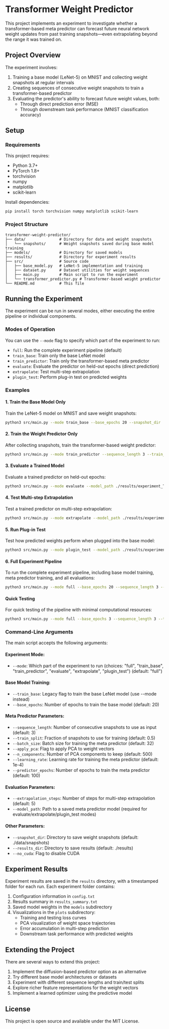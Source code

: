 # Transformer Weight Predictor

This project implements an experiment to investigate whether a transformer-based meta predictor can forecast future neural network weight updates from past training snapshots—even extrapolating beyond the range it was trained on.

## Project Overview

The experiment involves:

1. Training a base model (LeNet-5) on MNIST and collecting weight snapshots at regular intervals
2. Creating sequences of consecutive weight snapshots to train a transformer-based predictor
3. Evaluating the predictor's ability to forecast future weight values, both:
   - Through direct prediction error (MSE)
   - Through downstream task performance (MNIST classification accuracy)

## Setup

### Requirements

This project requires:
- Python 3.7+
- PyTorch 1.8+
- torchvision
- numpy
- matplotlib
- scikit-learn

Install dependencies:

```bash
pip install torch torchvision numpy matplotlib scikit-learn
```

### Project Structure

```
transformer-weight-predictor/
├── data/               # Directory for data and weight snapshots
│   └── snapshots/      # Weight snapshots saved during base model training
├── models/             # Directory for saved models
├── results/            # Directory for experiment results
├── src/                # Source code
│   ├── base_model.py   # LeNet-5 implementation and training
│   ├── dataset.py      # Dataset utilities for weight sequences
│   ├── main.py         # Main script to run the experiment
│   └── transformer_predictor.py # Transformer-based weight predictor
└── README.md           # This file
```

## Running the Experiment

The experiment can be run in several modes, either executing the entire pipeline or individual components.

### Modes of Operation

You can use the `--mode` flag to specify which part of the experiment to run:

- `full`: Run the complete experiment pipeline (default)
- `train_base`: Train only the base LeNet model
- `train_predictor`: Train only the transformer-based meta predictor
- `evaluate`: Evaluate the predictor on held-out epochs (direct prediction)
- `extrapolate`: Test multi-step extrapolation
- `plugin_test`: Perform plug-in test on predicted weights

### Examples

#### 1. Train the Base Model Only

Train the LeNet-5 model on MNIST and save weight snapshots:

```bash
python3 src/main.py --mode train_base --base_epochs 20 --snapshot_dir ./data/snapshots
```

#### 2. Train the Weight Predictor Only

After collecting snapshots, train the transformer-based weight predictor:

```bash
python3 src/main.py --mode train_predictor --sequence_length 3 --train_split 0.5 --batch_size 32 --apply_pca --n_components 500 --predictor_epochs 100 --snapshot_dir ./data/snapshots
```

#### 3. Evaluate a Trained Model

Evaluate a trained predictor on held-out epochs:

```bash
python3 src/main.py --mode evaluate --model_path ./results/experiment_TIMESTAMP/models/transformer_predictor.pt --snapshot_dir ./data/snapshots --apply_pca --n_components 500
```

#### 4. Test Multi-step Extrapolation

Test a trained predictor on multi-step extrapolation:

```bash
python3 src/main.py --mode extrapolate --model_path ./results/experiment_TIMESTAMP/models/transformer_predictor.pt --extrapolation_steps 5 --snapshot_dir ./data/snapshots --apply_pca --n_components 500
```

#### 5. Run Plug-in Test

Test how predicted weights perform when plugged into the base model:

```bash
python3 src/main.py --mode plugin_test --model_path ./results/experiment_TIMESTAMP/models/transformer_predictor.pt --snapshot_dir ./data/snapshots --apply_pca --n_components 500
```

#### 6. Full Experiment Pipeline

To run the complete experiment pipeline, including base model training, meta predictor training, and all evaluations:

```bash
python3 src/main.py --mode full --base_epochs 20 --sequence_length 3 --train_split 0.5 --batch_size 32 --apply_pca --n_components 500 --predictor_epochs 100 --extrapolation_steps 5
```

#### Quick Testing

For quick testing of the pipeline with minimal computational resources:

```bash
python3 src/main.py --mode full --base_epochs 3 --sequence_length 3 --train_split 0.5 --batch_size 32 --apply_pca --n_components 100 --predictor_epochs 5 --extrapolation_steps 2
```

### Command-Line Arguments

The main script accepts the following arguments:

#### Experiment Mode:
- `--mode`: Which part of the experiment to run (choices: "full", "train_base", "train_predictor", "evaluate", "extrapolate", "plugin_test") (default: "full")

#### Base Model Training:
- `--train_base`: Legacy flag to train the base LeNet model (use --mode instead)
- `--base_epochs`: Number of epochs to train the base model (default: 20)

#### Meta Predictor Parameters:
- `--sequence_length`: Number of consecutive snapshots to use as input (default: 3)
- `--train_split`: Fraction of snapshots to use for training (default: 0.5)
- `--batch_size`: Batch size for training the meta predictor (default: 32)
- `--apply_pca`: Flag to apply PCA to weight vectors
- `--n_components`: Number of PCA components to keep (default: 500)
- `--learning_rate`: Learning rate for training the meta predictor (default: 1e-4)
- `--predictor_epochs`: Number of epochs to train the meta predictor (default: 100)

#### Evaluation Parameters:
- `--extrapolation_steps`: Number of steps for multi-step extrapolation (default: 5)
- `--model_path`: Path to a saved meta predictor model (required for evaluate/extrapolate/plugin_test modes)

#### Other Parameters:
- `--snapshot_dir`: Directory to save weight snapshots (default: ./data/snapshots)
- `--results_dir`: Directory to save results (default: ./results)
- `--no_cuda`: Flag to disable CUDA

## Experiment Results

Experiment results are saved in the `results` directory, with a timestamped folder for each run. Each experiment folder contains:

1. Configuration information in `config.txt`
2. Results summary in `results_summary.txt`
3. Saved model weights in the `models` subdirectory
4. Visualizations in the `plots` subdirectory:
   - Training and testing loss curves
   - PCA visualization of weight space trajectories
   - Error accumulation in multi-step prediction
   - Downstream task performance with predicted weights

## Extending the Project

There are several ways to extend this project:

1. Implement the diffusion-based predictor option as an alternative
2. Try different base model architectures or datasets
3. Experiment with different sequence lengths and train/test splits
4. Explore richer feature representations for the weight vectors
5. Implement a learned optimizer using the predictive model

## License

This project is open source and available under the MIT License.
